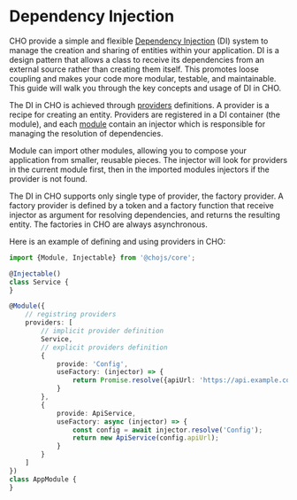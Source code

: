 # Dependency Injection

CHO provide a simple and flexible [Dependency Injection](https://en.wikipedia.org/wiki/Dependency_injection) (DI) system
to manage the creation and sharing of entities within your application.
DI is a design pattern that allows a class to receive its dependencies from an external source rather than creating them
itself. This promotes loose coupling and makes your code more modular, testable, and maintainable. This guide will walk
you through the key concepts and usage of DI in CHO.

The DI in CHO is achieved through [providers](di-providers.md) definitions. A provider is a recipe for creating an
entity. Providers are registered in a DI container (the module), and each [module](di-modules.md) contain an injector
which is responsible for managing the resolution of dependencies.

Module can import other modules, allowing you to compose your application from smaller, reusable pieces.
The injector will look for providers in the current module first, then in the imported modules injectors if the provider
is not found.

The DI in CHO supports only single type of provider, the factory provider. A factory provider is defined by a token and
a factory function that receive injector as argument for resolving dependencies, and returns the resulting entity. The
factories in CHO are always asynchronous.

Here is an example of defining and using providers in CHO:

```ts
import {Module, Injectable} from '@chojs/core';

@Injectable()
class Service {
}

@Module({
    // registring providers 
    providers: [
        // implicit provider definition
        Service,
        // explicit providers definition
        {
            provide: 'Config',
            useFactory: (injector) => {
                return Promise.resolve({apiUrl: 'https://api.example.com'});
            }
        },
        {
            provide: ApiService,
            useFactory: async (injector) => {
                const config = await injector.resolve('Config');
                return new ApiService(config.apiUrl);
            }
        }
    ]
})
class AppModule {
}
```